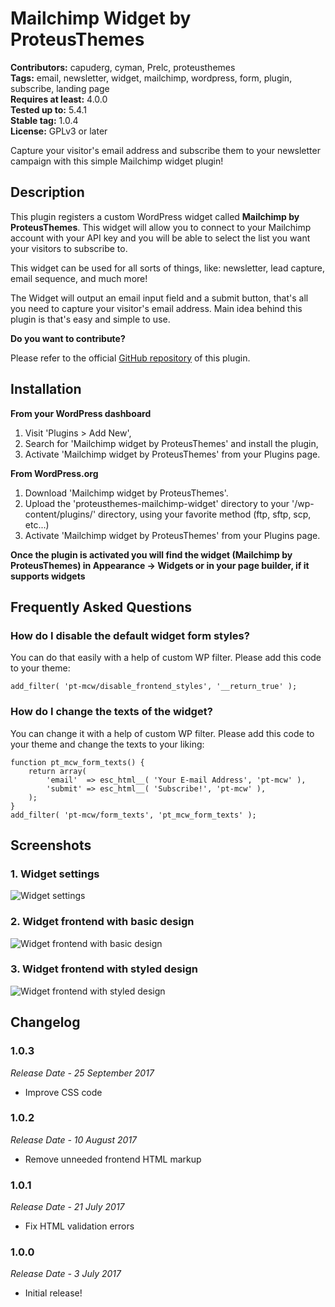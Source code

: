 # Mailchimp Widget by ProteusThemes #
**Contributors:** capuderg, cyman, Prelc, proteusthemes  
**Tags:** email, newsletter, widget, mailchimp, wordpress, form, plugin, subscribe, landing page  
**Requires at least:** 4.0.0  
**Tested up to:** 5.4.1  
**Stable tag:** 1.0.4  
**License:** GPLv3 or later  

Capture your visitor's email address and subscribe them to your newsletter campaign with this simple Mailchimp widget plugin!

## Description ##

This plugin registers a custom WordPress widget called **Mailchimp by ProteusThemes**. This widget will allow you to connect to your Mailchimp account with your API key and you will be able to select the list you want your visitors to subscribe to.

This widget can be used for all sorts of things, like: newsletter, lead capture, email sequence, and much more!

The Widget will output an email input field and a submit button, that's all you need to capture your visitor's email address. Main idea behind this plugin is that's easy and simple to use.

**Do you want to contribute?**

Please refer to the official [GitHub repository](https://github.com/proteusthemes/mailchimp-widget) of this plugin.

## Installation ##

**From your WordPress dashboard**

1. Visit 'Plugins > Add New',
2. Search for 'Mailchimp widget by ProteusThemes' and install the plugin,
3. Activate 'Mailchimp widget by ProteusThemes' from your Plugins page.

**From WordPress.org**

1. Download 'Mailchimp widget by ProteusThemes'.
2. Upload the 'proteusthemes-mailchimp-widget' directory to your '/wp-content/plugins/' directory, using your favorite method (ftp, sftp, scp, etc...)
3. Activate 'Mailchimp widget by ProteusThemes' from your Plugins page.

**Once the plugin is activated you will find the widget (Mailchimp by ProteusThemes) in Appearance -> Widgets or in your page builder, if it supports widgets**

## Frequently Asked Questions ##

### How do I disable the default widget form styles? ###

You can do that easily with a help of custom WP filter. Please add this code to your theme:

`add_filter( 'pt-mcw/disable_frontend_styles', '__return_true' );`

### How do I change the texts of the widget? ###

You can change it with a help of custom WP filter. Please add this code to your theme and change the texts to your liking:


	function pt_mcw_form_texts() {
	    return array(
	        'email'  => esc_html__( 'Your E-mail Address', 'pt-mcw' ),
	        'submit' => esc_html__( 'Subscribe!', 'pt-mcw' ),
	    );
	}
	add_filter( 'pt-mcw/form_texts', 'pt_mcw_form_texts' );


## Screenshots ##

### 1. Widget settings ###
![Widget settings](http://ps.w.org/mailchimp-widget-by-proteusthemes/assets/screenshot-1.png)

### 2. Widget frontend with basic design ###
![Widget frontend with basic design](http://ps.w.org/mailchimp-widget-by-proteusthemes/assets/screenshot-2.png)

### 3. Widget frontend with styled design ###
![Widget frontend with styled design](http://ps.w.org/mailchimp-widget-by-proteusthemes/assets/screenshot-3.png)


## Changelog ##

### 1.0.3 ###

*Release Date - 25 September 2017*

* Improve CSS code

### 1.0.2 ###

*Release Date - 10 August 2017*

* Remove unneeded frontend HTML markup

### 1.0.1 ###

*Release Date - 21 July 2017*

* Fix HTML validation errors

### 1.0.0 ###

*Release Date - 3 July 2017*

* Initial release!
